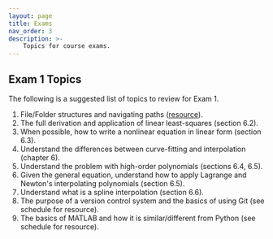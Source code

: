 ```yaml
---
layout: page
title: Exams
nav_order: 3
description: >-
    Topics for course exams.
---
```


## Exam 1 Topics
The following is a suggested list of topics to review for Exam 1.

1. File/Folder structures and navigating paths ([resource](https://swcarpentry.github.io/shell-novice/02-filedir.html)).
1. The full derivation and application of linear least-squares (section 6.2).
1. When possible, how to write a nonlinear equation in linear form (section 6.3).
1. Understand the differences between curve-fitting and interpolation (chapter 6).
1. Understand the problem with high-order polynomials (sections 6.4, 6.5).
1. Given the general equation, understand how to apply Lagrange and Newton's interpolating polynomials (section 6.5).
1. Understand what is a spline interpolation (section 6.6).
1. The purpose of a version control system and the basics of using Git (see schedule for resource).
1. The basics of MATLAB and how it is similar/different from Python (see schedule for resource).


